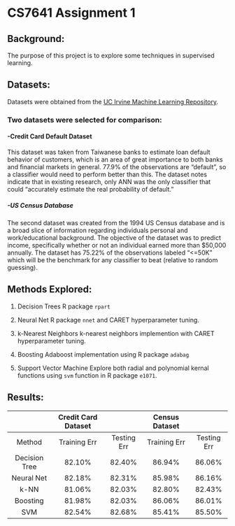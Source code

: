 # CS7641 Assignment 1

## Background: 
The purpose of this project is to explore some techniques in supervised learning.

## Datasets:
Datasets were obtained from the [UC Irvine Machine Learning Repository](http://archive.ics.uci.edu/).

### Two datasets were selected for comparison:

#### -Credit Card Default Dataset 
This dataset was taken from Taiwanese banks to estimate loan default behavior of customers, which is an area of great importance to both banks and financial markets in general. 77.9% of the observations are “default”, so a classifier would need to perform better than this. The dataset notes indicate that in existing research, only ANN was the only classifier that could “accurately estimate the real probability of default.”  


##### -US Census Database 
The second dataset was created from the 1994 US Census database and is a broad slice of information regarding individuals personal and work/educational background.  The objective of the dataset was to predict income, specifically whether or not an individual earned more than $50,000 annually.  The dataset has 75.22% of the observations labeled “<=50K” which will be the benchmark for any classifier to beat (relative to random guessing).


## Methods Explored:
1. Decision Trees
R package `rpart`

2. Neural Net
R package `nnet` and CARET hyperparameter tuning.

3. k-Nearest Neighbors
k-nearest neighbors implemention with CARET hyperparameter tuning.

4. Boosting
Adaboost implementation using R package `adabag`

5. Support Vector Machine
Explore both radial and polynomial kernal functions using `svm` function in R package `e1071`.

## Results:

| |Credit Card Dataset|| Census Dataset||
|:-:|:--------------:|:-:|:-----------:|:-:|
|Method|  Training Err| Testing Err | Training Err | Testing Err |
|Decision Tree| 82.10% | 82.40% | 86.94% | 86.06% |
|Neural Net| 82.18% |82.31%  |85.98% |86.16% |
|k-NN| 81.06% |82.03% |82.80% |82.43% |
|Boosting|81.98% |82.03% |86.06% |86.01% |
|SVM | 82.54% |82.68% |85.41% |85.50% |


